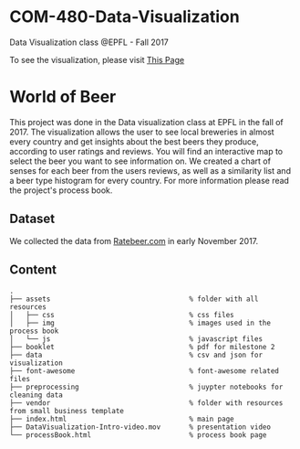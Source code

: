 # COM-480-Data-Visualization
Data Visualization class @EPFL - Fall 2017

To see the visualization, please visit [This Page](https://montalex.github.io/COM-480-Data-Visualization)

# World of Beer
This project was done in the Data visualization class at EPFL in the fall of 2017. The visualization allows the user to see local breweries in almost every country and get insights about the best beers they produce, according to user ratings and reviews. You will find an interactive map to select the beer you want to see information on. We created a chart of senses for each beer from the users reviews, as well as a similarity list and a beer type histogram for every country. For more information please read the project's process book.

## Dataset
We collected the data from [Ratebeer.com](https://ratebeer.com) in early November 2017.

## Content

```
.  
├── assets                                  % folder with all resources
│   ├── css                                 % css files
│   ├── img                                 % images used in the process book
│   └── js                                  % javascript files 
├── booklet                                 % pdf for milestone 2
├── data                                    % csv and json for visualization
├── font-awesome                            % font-awesome related files
├── preprocessing                           % juypter notebooks for cleaning data
├── vendor                                  % folder with resources from small business template
├── index.html                              % main page
├── DataVisualization-Intro-video.mov       % presentation video
└── processBook.html                        % process book page

```
